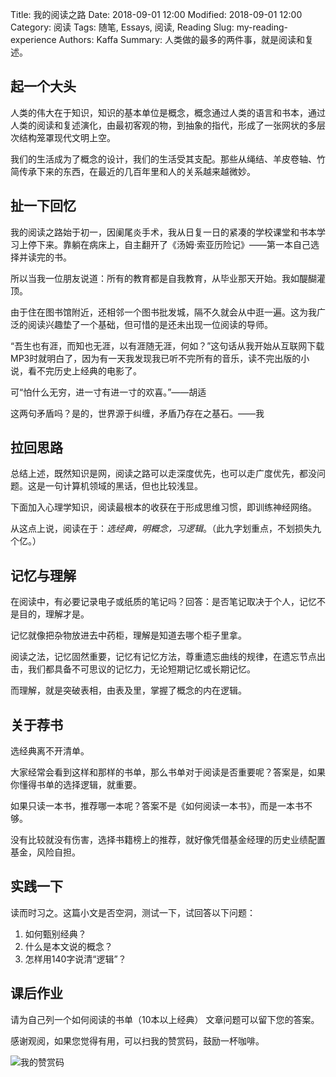 Title: 我的阅读之路
Date: 2018-09-01 12:00
Modified: 2018-09-01 12:00
Category: 阅读
Tags: 随笔, Essays, 阅读, Reading
Slug: my-reading-experience
Authors: Kaffa
Summary: 人类做的最多的两件事，就是阅读和复述。

## 起一个大头

人类的伟大在于知识，知识的基本单位是概念，概念通过人类的语言和书本，通过人类的阅读和复述演化，由最初客观的物，到抽象的指代，形成了一张网状的多层次结构笼罩现代文明上空。

我们的生活成为了概念的设计，我们的生活受其支配。那些从绳结、羊皮卷轴、竹简传承下来的东西，在最近的几百年里和人的关系越来越微妙。

## 扯一下回忆

我的阅读之路始于初一，因阑尾炎手术，我从日复一日的紧凑的学校课堂和书本学习上停下来。靠躺在病床上，自主翻开了《汤姆·索亚历险记》——第一本自己选择并读完的书。

所以当我一位朋友说道：所有的教育都是自我教育，从毕业那天开始。我如醍醐灌顶。

由于住在图书馆附近，还相邻一个图书批发城，隔不久就会从中逛一遍。这为我广泛的阅读兴趣垫了一个基础，但可惜的是还未出现一位阅读的导师。

“吾生也有涯，而知也无涯，以有涯随无涯，何如？”这句话从我开始从互联网下载MP3时就明白了，因为有一天我发现我已听不完所有的音乐，读不完出版的小说，看不完历史上经典的电影了。

可“怕什么无穷，进一寸有进一寸的欢喜。”——胡适

这两句矛盾吗？是的，世界源于纠缠，矛盾乃存在之基石。——我

## 拉回思路

总结上述，既然知识是网，阅读之路可以走深度优先，也可以走广度优先，都没问题。这是一句计算机领域的黑话，但也比较浅显。

下面加入心理学知识，阅读最根本的收获在于形成思维习惯，即训练神经网络。

从这点上说，阅读在于：*选经典，明概念，习逻辑*。（此九字划重点，不划损失九个亿。）

## 记忆与理解

在阅读中，有必要记录电子或纸质的笔记吗？回答：是否笔记取决于个人，记忆不是目的，理解才是。

记忆就像把杂物放进去中药柜，理解是知道去哪个柜子里拿。

阅读之法，记忆固然重要，记忆有记忆方法，尊重遗忘曲线的规律，在遗忘节点出击，我们都具备不可思议的记忆力，无论短期记忆或长期记忆。

而理解，就是突破表相，由表及里，掌握了概念的内在逻辑。

## 关于荐书

选经典离不开清单。

大家经常会看到这样和那样的书单，那么书单对于阅读是否重要呢？答案是，如果你懂得书单的选择逻辑，就重要。

如果只读一本书，推荐哪一本呢？答案不是《如何阅读一本书》，而是一本书不够。

没有比较就没有伤害，选择书籍榜上的推荐，就好像凭借基金经理的历史业绩配置基金，风险自担。

## 实践一下

读而时习之。这篇小文是否空洞，测试一下，试回答以下问题：

1. 如何甄别经典？
2. 什么是本文说的概念？
3. 怎样用140字说清“逻辑”？

## 课后作业

请为自己列一个如何阅读的书单（10本以上经典）
文章问题可以留下您的答案。

感谢观阅，如果您觉得有用，可以扫我的赞赏码，鼓励一杯咖啡。

![我的赞赏码](https://kaffa.im/img/reward.png "我的赞赏码")

